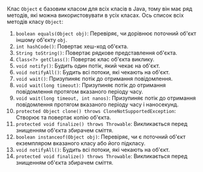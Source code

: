 Клас `Object` є базовим класом для всіх класів в Java, тому він має ряд методів,
які можна використовувати в усіх класах. Ось список всіх методів класу `Object`:

1. `boolean equals(Object obj)`: Перевіряє, чи дорівнює поточний об'єкт іншому об'єкту `obj`.
2. `int hashCode()`: Повертає хеш-код об'єкта.
3. `String toString()`: Повертає рядкове представлення об'єкта.
4. `Class<?> getClass()`: Повертає клас об'єкта виклику.
5. `void notify()`: Будить один потік, який чекає на об'єкт.
6. `void notifyAll()`: Будить всі потоки, які чекають на об'єкт.
7. `void wait()`: Призупиняє потік до отримання повідомлення.
8. `void wait(long timeout)`: Призупиняє потік до отримання повідомлення протягом вказаного періоду часу.
9. `void wait(long timeout, int nanos)`: Призупиняє потік до отримання повідомлення протягом вказаного періоду часу і наносекунд.
10. `protected Object clone() throws CloneNotSupportedException`: Створює та повертає копію об'єкта.
11. `protected void finalize() throws Throwable`: Викликається перед знищенням об'єкта збирачем сміття.
12. `boolean instanceof(Object obj)`: Перевіряє, чи є поточний об'єкт екземпляром вказаного класу або його підкласу.
13. `void notifyAll()`: Будить всі потоки, які чекають на об'єкт.
14. `protected void finalize() throws Throwable`: Викликається перед знищенням об'єкта збирачем сміття.
